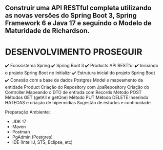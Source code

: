 ## Construir uma API RESTful completa utilizando as novas versões do Spring Boot 3, Spring Framework 6 e Java 17 e seguindo o Modelo de Maturidade de Richardson.

# DESENVOLVIMENTO PROSEGUIR
✔️ Ecossistema Spring
✔️ Spring Boot 3
✔️ Products API RESTful
✔️ Iniciando o projeto Spring Boot no Initializr
✔️ Estrutura inicial do projeto Spring Boot
✔️ Conexão com a base de dados Postgres
Model e mapeamento da entidade Product
Criação do Repository com JpaRepository
Criação do Controller
Mapeando o DTO de entrada com Records
Método POST
Métodos GET (getAll e getOne)
Método PUT
Método DELETE
Inserindo HATEOAS  e criação de hipermídias 
Sugestão de estudos e continuidade

Preparação Ambiente:
- JDK 17
- Maven
- Postman
- PgAdmin (Postgres)
- IDE (IntelliJ, STS, Eclipse, etc)
